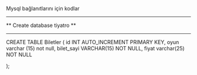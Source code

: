 Mysql bağlanıtlarını için kodlar
*****************************
** Create database tiyatro **
*****************************
CREATE TABLE Biletler (
    id INT AUTO_INCREMENT PRIMARY KEY,
	oyun varchar (15) not null,
    bilet_sayi VARCHAR(15) NOT NULL,
    fiyat varchar(25) NOT NULL
   
);
